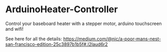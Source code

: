# ArduinoHeater-Controller
Control your baseboard heater with a stepper motor, arduino touchscreen and wifi!

See here for all the details: https://medium.com/@nic/a-poor-mans-nest-san-francisco-edition-25c3897b1b5f#.l2laud6r2
